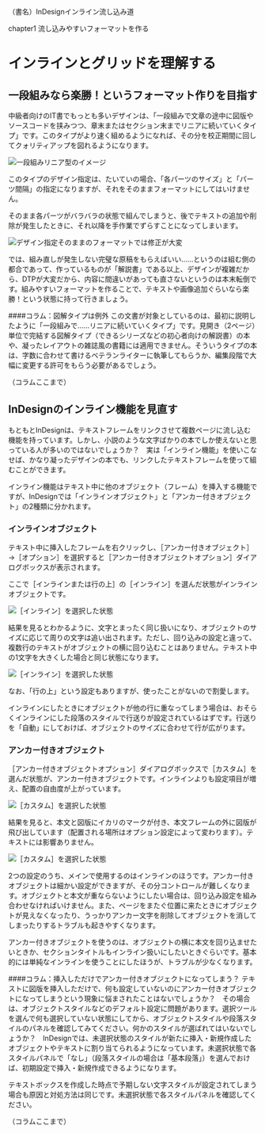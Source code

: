 （書名）InDesignインライン流し込み道

<div class="chapter">chapter1 流し込みやすいフォーマットを作る</div>

# インラインとグリッドを理解する

## 一段組みなら楽勝！というフォーマット作りを目指す

中級者向けのIT書でもっとも多いデザインは、「一段組みで文章の途中に図版やソースコードを挟みつつ、章末またはセクション末までリニアに続いていくタイプ」です。このタイプがより速く組めるようになれば、その分を校正期間に回してクォリティアップを図れるようになります。

![一段組みリニア型のイメージ](img/fig1.png)


このタイプのデザイン指定は、たいていの場合、「各パーツのサイズ」と「パーツ間隔」の指定になりますが、それをそのままフォーマットにしてはいけません。

そのまま各パーツがバラバラの状態で組んでしまうと、後でテキストの追加や削除が発生したときに、それ以降を手作業でずらすことになってしまいます。

![デザイン指定そのままのフォーマットでは修正が大変](img/fig2.png)

では、組み直しが発生しない完璧な原稿をもらえばいい……というのは組む側の都合であって、作っているものが「解説書」である以上、デザインが複雑だから、DTPが大変だから、内容に間違いがあっても直さないというのは本末転倒です。組みやすいフォーマットを作ることで、テキストや画像追加ぐらいなら楽勝！という状態に持って行きましょう。

####コラム：図解タイプは例外
この文書が対象としているのは、最初に説明したように「一段組みで……リニアに続いていくタイプ」です。見開き（2ページ）単位で完結する図解タイプ（できるシリーズなどの初心者向けの解説書）の本や、凝ったレイアウトの雑誌風の書籍には適用できません。そういうタイプの本は、字数に合わせて書けるベテランライターに執筆してもらうか、編集段階で大幅に変更する許可をもらう必要があるでしょう。

（コラムここまで）



## InDesignのインライン機能を見直す
もともとInDesignは、テキストフレームをリンクさせて複数ページに流し込む機能を持っています。しかし、小説のような文字ばかりの本でしか使えないと思っている人が多いのではないでしょうか？　実は「インライン機能」を使いこなせば、かなり凝ったデザインの本でも、リンクしたテキストフレームを使って組むことができます。

インライン機能はテキスト中に他のオブジェクト（フレーム）を挿入する機能ですが、InDesignでは「インラインオブジェクト」と「アンカー付きオブジェクト」の2種類に分かれます。

### インラインオブジェクト

テキスト中に挿入したフレームを右クリックし、［アンカー付きオブジェクト］→［オプション］を選択すると［アンカー付きオブジェクトオプション］ダイアログボックスが表示されます。

ここで［インラインまたは行の上］の［インライン］を選んだ状態がインラインオブジェクトです。

![［インライン］を選択した状態](img/s2-fig1.png)

結果を見るとわかるように、文字とまったく同じ扱いになり、オブジェクトのサイズに応じて周りの文字は追い出されます。ただし、回り込みの設定と違って、複数行のテキストがオブジェクトの横に回り込むことはありません。テキスト中の1文字を大きくした場合と同じ状態になります。

![［インライン］を選択した状態](img/s2-fig2.png?clip=0+0+701+500)

なお、「行の上」という設定もありますが、使ったことがないので割愛します。

インラインにしたときにオブジェクトが他の行に重なってしまう場合は、おそらくインラインにした段落のスタイルで行送りが設定されているはずです。行送りを「自動」にしておけば、オブジェクトのサイズに合わせて行が広がります。

### アンカー付きオブジェクト

［アンカー付きオブジェクトオプション］ダイアログボックスで［カスタム］を選んだ状態が、アンカー付きオブジェクトです。インラインよりも設定項目が増え、配置の自由度が上がっています。

![［カスタム］を選択した状態](img/s2-fig3.png)


結果を見ると、本文と図版にイカリのマークが付き、本文フレームの外に図版が飛び出しています（配置される場所はオプション設定によって変わります）。テキストには影響ありません。

![［カスタム］を選択した状態](img/s2-fig4.png?clip=0+0+937+500)


2つの設定のうち、メインで使用するのはインラインのほうです。アンカー付きオブジェクトは細かい設定ができますが、その分コントロールが難しくなります。オブジェクトと本文が重ならないようにしたい場合は、回り込み設定を組み合わせなければいけません。また、ページをまたぐ位置に来たときにオブジェクトが見えなくなったり、うっかりアンカー文字を削除してオブジェクトを消してしまったりするトラブルも起きやすくなります。

アンカー付きオブジェクトを使うのは、オブジェクトの横に本文を回り込ませたいときか、セクションタイトルもインライン扱いにしたいときぐらいです。基本的には単純なインラインを使うことにしたほうが、トラブルが少なくなります。



####コラム：挿入しただけでアンカー付きオブジェクトになってしまう？
テキストに図版を挿入しただけで、何も設定していないのにアンカー付きオブジェクトになってしまうという現象に悩まされたことはないでしょうか？　その場合は、オブジェクトスタイルなどのデフォルト設定に問題があります。選択ツールを選んで何も選択していない状態にしてから、オブジェクトスタイルや段落スタイルのパネルを確認してみてください。何かのスタイルが選ばれてはいないでしょうか？　InDesignでは、未選択状態のスタイルが新たに挿入・新規作成したオブジェクトやテキストに割り当てられるようになっています。未選択状態で各スタイルパネルで「なし」（段落スタイルの場合は「基本段落」）を選んでおけば、初期設定で挿入・新規作成できるようになります。

テキストボックスを作成した時点で予期しない文字スタイルが設定されてしまう場合も原因と対処方法は同じです。未選択状態で各スタイルパネルを確認してください。

（コラムここまで）
